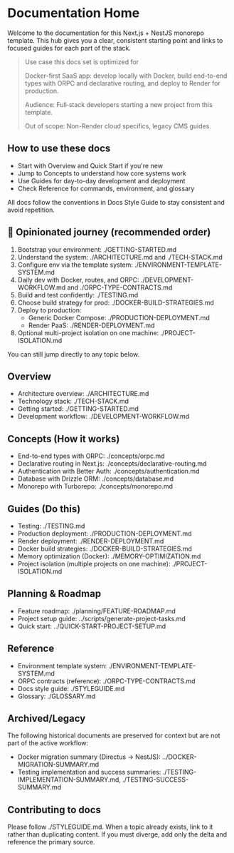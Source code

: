 # Documentation Home

Welcome to the documentation for this Next.js + NestJS monorepo template. This hub gives you a clear, consistent starting point and links to focused guides for each part of the stack.

> Use case this docs set is optimized for
>
> Docker-first SaaS app: develop locally with Docker, build end-to-end types with ORPC and declarative routing, and deploy to Render for production.
>
> Audience: Full‑stack developers starting a new project from this template.
>
> Out of scope: Non-Render cloud specifics, legacy CMS guides.

## How to use these docs

- Start with Overview and Quick Start if you're new
- Jump to Concepts to understand how core systems work
- Use Guides for day-to-day development and deployment
- Check Reference for commands, environment, and glossary

All docs follow the conventions in Docs Style Guide to stay consistent and avoid repetition.

## 🧭 Opinionated journey (recommended order)

1. Bootstrap your environment: ./GETTING-STARTED.md
2. Understand the system: ./ARCHITECTURE.md and ./TECH-STACK.md
3. Configure env via the template system: ./ENVIRONMENT-TEMPLATE-SYSTEM.md
4. Daily dev with Docker, routes, and ORPC: ./DEVELOPMENT-WORKFLOW.md and ./ORPC-TYPE-CONTRACTS.md
5. Build and test confidently: ./TESTING.md
6. Choose build strategy for prod: ./DOCKER-BUILD-STRATEGIES.md
7. Deploy to production:
	- Generic Docker Compose: ./PRODUCTION-DEPLOYMENT.md
	- Render PaaS: ./RENDER-DEPLOYMENT.md
8. Optional multi-project isolation on one machine: ./PROJECT-ISOLATION.md

You can still jump directly to any topic below.

## Overview

- Architecture overview: ./ARCHITECTURE.md
- Technology stack: ./TECH-STACK.md
- Getting started: ./GETTING-STARTED.md
- Development workflow: ./DEVELOPMENT-WORKFLOW.md

## Concepts (How it works)

- End-to-end types with ORPC: ./concepts/orpc.md
- Declarative routing in Next.js: ./concepts/declarative-routing.md
- Authentication with Better Auth: ./concepts/authentication.md
- Database with Drizzle ORM: ./concepts/database.md
- Monorepo with Turborepo: ./concepts/monorepo.md

## Guides (Do this)

- Testing: ./TESTING.md
- Production deployment: ./PRODUCTION-DEPLOYMENT.md
- Render deployment: ./RENDER-DEPLOYMENT.md
- Docker build strategies: ./DOCKER-BUILD-STRATEGIES.md
- Memory optimization (Docker): ./MEMORY-OPTIMIZATION.md
- Project isolation (multiple projects on one machine): ./PROJECT-ISOLATION.md

## Planning & Roadmap

- Feature roadmap: ./planning/FEATURE-ROADMAP.md
- Project setup guide: ../scripts/generate-project-tasks.md
- Quick start: ../QUICK-START-PROJECT-SETUP.md

## Reference

- Environment template system: ./ENVIRONMENT-TEMPLATE-SYSTEM.md
- ORPC contracts (reference): ./ORPC-TYPE-CONTRACTS.md
- Docs style guide: ./STYLEGUIDE.md
- Glossary: ./GLOSSARY.md

## Archived/Legacy

The following historical documents are preserved for context but are not part of the active workflow:

- Docker migration summary (Directus → NestJS): ../DOCKER-MIGRATION-SUMMARY.md
- Testing implementation and success summaries: ./TESTING-IMPLEMENTATION-SUMMARY.md, ./TESTING-SUCCESS-SUMMARY.md

## Contributing to docs

Please follow ./STYLEGUIDE.md. When a topic already exists, link to it rather than duplicating content. If you must diverge, add only the delta and reference the primary source.
